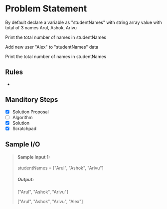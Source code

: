 # Problem Statement   

By default declare a variable as "studentNames" with string array value with total of 3 names Arul, Ashok, Arivu         

Print the total number of names in studentNames     

Add new user "Alex" to "studentNames" data     

Print the total number of names in studentNames        


## Rules
-

## Manditory Steps

- [x] Solution Proposal
- [ ] Algorithm
- [x] Solution
- [x] Scratchpad

## Sample I/O

> #### Sample Input 1:
> studentNames = ["Arul", "Ashok", "Arivu"]
>
> ##### Output:
> ["Arul", "Ashok", "Arivu"]
> 
> ["Arul", "Ashok", "Arivu", "Alex"]
